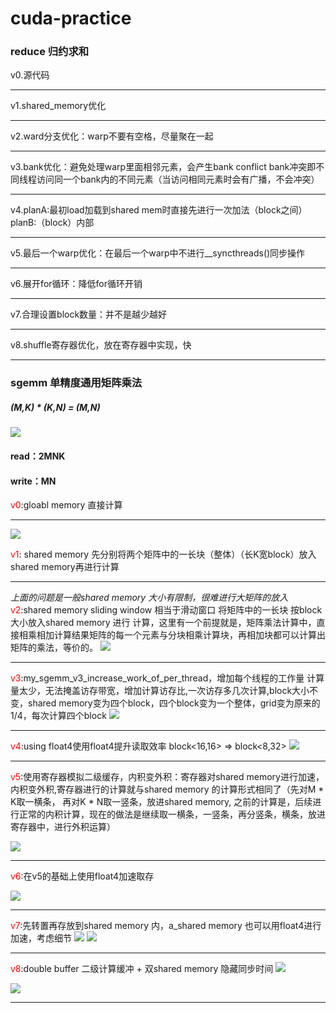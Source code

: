 # cuda-practice
### reduce 归约求和

v0.源代码

---------

v1.shared_memory优化

---------

v2.ward分支优化：warp不要有空格，尽量聚在一起

---------

v3.bank优化：避免处理warp里面相邻元素，会产生bank conflict 
    bank冲突即不同线程访问同一个bank内的不同元素（当访问相同元素时会有广播，不会冲突）

----------

v4.planA:最初load加载到shared mem时直接先进行一次加法（block之间）
  planB:（block）内部

-------------

v5.最后一个warp优化：在最后一个warp中不进行__syncthreads()同步操作

--------

v6.展开for循环：降低for循环开销

-----------

v7.合理设置block数量：并不是越少越好

-------

v8.shuffle寄存器优化，放在寄存器中实现，快

----------
### sgemm 单精度通用矩阵乘法
##### (M,K) * (K,N) = (M,N)
<img src="/static/sgemm_cpu.png"></img>

#### read：2MNK 
#### write：MN

<font color = "red">v0</font>:gloabl memory 直接计算

-----------------------------------------

<img src ="/static/shared_memory.png">


<font color = "red">v1</font>: shared memory 先分别将两个矩阵中的一长块（整体）（长K宽block）放入shared memory再进行计算

-------------------------------------

<i>上面的问题是一般shared memory 大小有限制，很难进行大矩阵的放入</i>
<font color = "red">v2</font>:shared memory sliding window 相当于滑动窗口 将矩阵中的一长块 按block大小放入shared memory 进行 计算，这里有一个前提就是，矩阵乘法计算中，直接相乘相加计算结果矩阵的每一个元素与分块相乘计算块，再相加块都可以计算出矩阵的乘法，等价的。
<img src="/static/shared_memory_sliding_window.png"></img>

------------------------------------

<font color = "red">v3</font>:my_sgemm_v3_increase_work_of_per_thread，增加每个线程的工作量 计算量太少，无法掩盖访存带宽，增加计算访存比,一次访存多几次计算,block大小不变，shared memory变为四个block，四个block变为一个整体，grid变为原来的1/4，每次计算四个block
<img src= "/static/sgemm_v3_increase_work_of_per_thread.png">

---------------------------------

<font color = "red">v4</font>:using float4使用float4提升读取效率
block<16,16>  => block<8,32>
<img src = "/static/using_float4.png"></img>

------------------------------

<font color = "red">v5</font>:使用寄存器模拟二级缓存，内积变外积：寄存器对shared memory进行加速， 内积变外积,寄存器进行的计算就与shared memory 的计算形式相同了（先对M * K取一横条， 再对K * N取一竖条，放进shared memory, 之前的计算是，后续进行正常的内积计算，现在的做法是继续取一横条，一竖条，再分竖条，横条，放进寄存器中，进行外积运算）

<img src = "/static/register_outer_product.png"></img>

--------------------------------

<font color = "red">v6</font>:在v5的基础上使用float4加速取存

<img src = "/static/register_outer_product_float4.png"></img>

-------------------

<font color = "red">v7</font>:先转置再存放到shared memory 内，a_shared memory 也可以用float4进行加速，考虑细节
<img src = "/static/A_smem_transpose.png"></img>
<img src = "/static/A_smem_transpose_2.png"></img>

-------------------

<font color = "red">v8</font>:double buffer 二级计算缓冲 + 双shared memory 隐藏同步时间
<img src = "/static/double_buffer1.png"></img>

<img src = "/static/double_buffer2.png"></img>

-------------------
